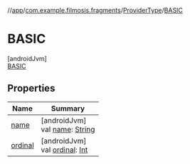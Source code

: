 //[app](../../../../index.md)/[com.example.filmosis.fragments](../../index.md)/[ProviderType](../index.md)/[BASIC](index.md)

# BASIC

[androidJvm]\
[BASIC](index.md)

## Properties

| Name | Summary |
|---|---|
| [name](../../../com.example.filmosis.utilities.tmdb/-tmdb-search-queries/-p-e-r-s-o-n-s_-s-e-a-r-c-h/index.md#-372974862%2FProperties%2F-912451524) | [androidJvm]<br>val [name](../../../com.example.filmosis.utilities.tmdb/-tmdb-search-queries/-p-e-r-s-o-n-s_-s-e-a-r-c-h/index.md#-372974862%2FProperties%2F-912451524): [String](https://kotlinlang.org/api/latest/jvm/stdlib/kotlin/-string/index.html) |
| [ordinal](../../../com.example.filmosis.utilities.tmdb/-tmdb-search-queries/-p-e-r-s-o-n-s_-s-e-a-r-c-h/index.md#-739389684%2FProperties%2F-912451524) | [androidJvm]<br>val [ordinal](../../../com.example.filmosis.utilities.tmdb/-tmdb-search-queries/-p-e-r-s-o-n-s_-s-e-a-r-c-h/index.md#-739389684%2FProperties%2F-912451524): [Int](https://kotlinlang.org/api/latest/jvm/stdlib/kotlin/-int/index.html) |
